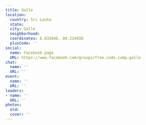 ```yaml
---
title: Galle
location:
  country: Sri Lanka
  state: 
  city: Galle
  neighborhood: 
  coordinates: 6.032846, 80.214938
  plusCode: ''
social:
  name: Facebook page
  URL: https://www.facebook.com/groups/free.code.camp.galle
chat:
  name: ''
  URL: ''
event:
  name: ''
  URL: ''
leaders:
- name: ''
  URL: ''
photos:
  old: 
  cover: ''
---
```

